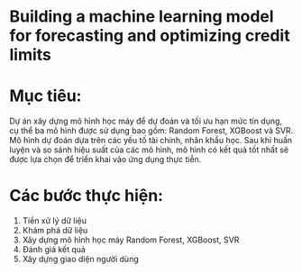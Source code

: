 # Building a machine learning model for forecasting and optimizing credit limits
# Mục tiêu: 
Dự án xây dựng mô hình học máy để dự đoán và tối ưu hạn mức tín dụng, cụ thể ba mô hình được sử dụng bao gồm: Random Forest, XGBoost và SVR. Mô hình dự đoán dựa trên các yếu tố tài chính, nhân khẩu học. Sau khi huấn luyện và so sánh hiệu suất của các mô hình, mô hình có kết quả tốt nhất sẽ được lựa chọn để triển khai vào ứng dụng thực tiễn.
# Các bước thực hiện:
1. Tiền xử lý dữ liệu
2. Khám phá dữ liệu
3. Xây dựng mô hình học máy Random Forest, XGBoost, SVR 
4. Đánh giá kết quả
5. Xây dựng giao diện người dùng
